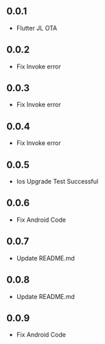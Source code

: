 ## 0.0.1

- Flutter JL OTA

## 0.0.2

- Fix Invoke error

## 0.0.3

- Fix Invoke error

## 0.0.4

- Fix Invoke error

## 0.0.5

- Ios Upgrade Test Successful

## 0.0.6

- Fix Android Code

## 0.0.7

- Update README.md

## 0.0.8

- Update README.md

## 0.0.9

- Fix Android Code